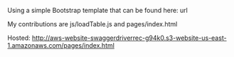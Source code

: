 Using a simple Bootstrap template that can be found here: url

My contributions are js/loadTable.js and pages/index.html

Hosted: http://aws-website-swaggerdriverrec-g94k0.s3-website-us-east-1.amazonaws.com/pages/index.html